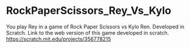 # RockPaperScissors_Rey_Vs_Kylo
You play Rey in a game of Rock Paper Scissors vs Kylo Ren.  Developed in Scratch.
Link to the web version of this game developed in scratch. https://scratch.mit.edu/projects/356778215
